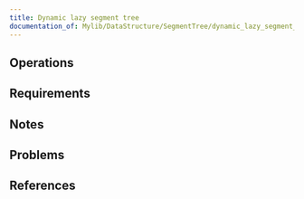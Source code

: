 ```yaml
---
title: Dynamic lazy segment tree
documentation_of: Mylib/DataStructure/SegmentTree/dynamic_lazy_segment_tree.cpp
---
```


## Operations

## Requirements

## Notes

## Problems

## References
